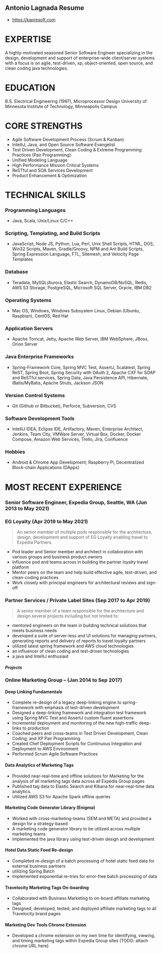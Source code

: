 ## Antonio Lagnada Resume
 - https://kapresoft.com

# EXPERTISE

A highly-motivated seasoned Senior Software Engineer specializing in the design, development and support of 
enterprise-wide client/server systems with a focus is on agile, test-driven, xp, object-oriented, 
open source, and clean coding java technologies.

# EDUCATION
B.S. Electrical Engineering (1997), Microprocessor Design
University of Minnesota Institute of Technology, Minneapolis Campus

# CORE STRENGTHS

- Agile Software Development Process (Scrum & Kanban)
- IntelliJ, Java, and Open Source Software Evangelist
- Test Driven Development, Clean Coding & Extreme Programming Practices (Pair Programming)
- Unified Modeling Language
- High Performance Mission Critical Systems
- ReSTful and SOA Services Development
- Product Enhancement & Optimization

# TECHNICAL SKILLS

### Programming Languages

- Java, Scala, Unix/Linux C/C++

### Scripting, Templating, and Build Scripts

- JavaScript, Node JS, Python, Lua, Perl, Unix Shell Scripts, HTML, DOS, Win32 Scripts, Maven, Gradle/Groovy, NPM and 
Ant Build Scripts, Spring Expression Language, FTL, Sitemesh, and Velocity Page Templates

### Database
- Teradata, MySQL/Aurora, Elastic Search, DynamoDB/NoSQL, Redis, AWS S3 Storage, PostgreSQL, Microsoft SQL Server, 
Oracle, IBM DB2

### Operating Systems
- Mac OS, Windows, Windows Subsystem Linux, Debian (Ubuntu, Raspbian), CentOS, Red Hat

### Application Servers
- Apache Tomcat, Jetty, Apache Web Server, IBM WebSphere, JBoss, Orion Server

### Java Enterprise Frameworks
- Spring-Framework Core, Spring MVC Test, AssertJ, Scalatest, Spring ReST, Spring Boot, Spring Security with OAuth 2, 
Apache CXF for SOAP and ReSTful services, Spring Data, Java Persistence API, Hibernate, iBatis/MyBatis, Apache Struts, 
Jackson JSON

### Version Control Systems
- Git (Github or Bitbucket), Perforce, Subversion, CVS

### Software Development Tools
- IntelliJ IDEA, Eclipse IDE, Artifactory, Maven, Enterprise Architect, Jenkins, Team City, VMWare Server, Virtual Box, 
Docker, Docker Compose, Amazon Web Services, Trello, Jira, Confluence

### Hobbies

- Android & Chrome App Development; Raspberry Pi, Decentralized Block-chain Applications (DApps)

# MOST RECENT EXPERIENCE

### Senior Software Engineer, Expedia Group, Seattle, WA (Jun 2013 to May 2021)

### EG Loyalty (Apr 2019 to May 2021)

>An senior member of multiple pods responsible for the architecture, design, development and support of EG Loyalty enabling travel to Expedia Partners.

- Pod leader and Senior member and architect in collaboration with various groups and business product owners
- Influence pod and teams across in building the partner loyalty travel platform
- Mentor peers on the team and help build effective agile, test-driven, and clean-coding practices
- Work closely with principal engineers for architectural reviews and sign-off

### Partner Services / Private Label Sites (Sep 2017 to Apr 2019)

>A senior member of a team responsible for the architecture and design several projects including but not limited to:

- mentored engineers on the team in building technical solutions that meets business needs
- developed a suite of server-less and UI solutions for managing partners, generating reports and delivery of 
reports to travel loyalty partners
- utilized latest spring framework and AWS cloud technologies
- an influencer of clean coding and test-driven technologies
- a java and IntelliJ enthusiast

##### Projects

### Online Marketing Group – (Jan 2014 to Sep 2017)

#### Deep Linking Fundamentals

- Complete re-design of a legacy deep-linking engine to spring-framework with emphasis of test-driven development
- Designed a deep-linking framework and integration test framework using Spring MVC Test and AssertJ custom fluent assertions
- Incremental deployment and monitoring of the new high-traffic deep-links to production
- Coached peers and cross-teams in Test Driven Development, Clean Coding, and XP Pair Programming
- Created Chef Deployment Scripts for Continuous Integration and Deployment to AWS Environment
- Performed Scrum Agile Software Practices

#### Data Analytics of Marketing Tags

- Provided near-real-time and offline solutions for Marketing for the analysis of all marketing tags data across all Expedia Group pages
- Published tag data to Elastic Search and Kibana for near-real-time data analytics.
- Utilized AWS S3 for Apache Spark offline queries
 
#### Marketing Code Generator Library (Enigma)

- Worked with cross-marketing-teams (SEM and META) and provided a design for a strategy-based
- A marketing code generator library to be utilized across multiple marketing teams
- Implemented the java library using test-driven design and development
 
#### Hotel Data Static Feed Re-design

- Completed re-design of a batch processing of hotel static feed data for external business partners
- utilizing Spring Batch
- Implemented exponential re-tries for error-free batch processing of data

#### Travelocity Marketing Tags On-boarding

- Collaborated with Business Marketing to on-board affiliate marketing tags
- Designed, developed, tested, and deployed affiliate marketing tags to all Travelocity brand pages

#### Marketing Dev Tools Chrome Extension

- Developed a chrome extension on my own time for identifying, viewing, and timing marketing tags within 
Expedia Group sites (TODO: attach chrome URL here)
 